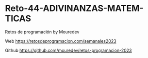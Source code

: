 # Reto-44-ADIVINANZAS-MATEM-TICAS
Retos de programación by Mouredev

Web https://retosdeprogramacion.com/semanales2023

Github https://github.com/mouredev/retos-programacion-2023


